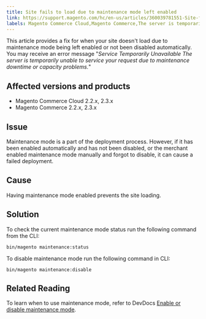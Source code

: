 ```yaml
---
title: Site fails to load due to maintenance mode left enabled
link: https://support.magento.com/hc/en-us/articles/360039781551-Site-fails-to-load-due-to-maintenance-mode-left-enabled
labels: Magento Commerce Cloud,Magento Commerce,The server is temporarily unable to service your request due to maintenance downtime or capacity problems.,maintenance mode,site not loading,2.3.x,2.2.x,how to
---
```


This article provides a fix for when your site doesn't load due to maintenance mode being left enabled or not been disabled automatically. You may receive an error message "_Service Temporarily Unavailable The server is temporarily unable to service your request due to maintenance downtime or capacity problems._"

## Affected versions and products

* Magento Commerce Cloud 2.2.x, 2.3.x
* Magento Commerce 2.2.x, 2.3.x

## Issue

Maintenance mode is a part of the deployment process. However, if it has been enabled automatically and has not been disabled, or the merchant enabled maintenance mode manually and forgot to disable, it can cause a failed deployment. 

## Cause

Having maintenance mode enabled prevents the site loading. 

## Solution

To check the current maintenance mode status run the following command from the CLI:

<pre class="line-numbers"><code class="language-clike">bin/magento maintenance:status</code></pre>

To disable maintenance mode run the following command in CLI:

<pre class="line-numbers"><code class="language-clike">bin/magento maintenance:disable</code></pre>

## Related Reading

To learn when to use maintenance mode, refer to DevDocs [Enable or disable maintenance mode](https://devdocs.magento.com/guides/v2.3/install-gde/install/cli/install-cli-subcommands-maint.html?itm_source=devdocs&amp;itm_medium=search_page&amp;itm_campaign=federated_search&amp;itm_term=maintenance%20mode).